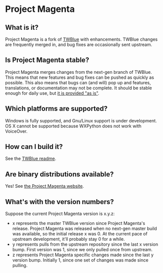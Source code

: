 # Project Magenta

## What is it?

Project Magenta is a fork of [TWBlue](http://twblue.es) with enhancements. TWBlue changes are frequently merged in, and bug fixes are occasionally sent upstream.

## Is Project Magenta stable?

Project Magenta merges changes from the next-gen branch of TWBlue. This means that new features and bug fixes can be pushed as quickly as possible. This also means that bugs can (and will) pop up and features, translations, or documentation may not be complete. It should be stable enough for daily use, but [it is provided "as is"](http://www.gnu.org/licenses/gpl-3.0.en.html).

## Which platforms are supported?

Windows is fully supported, and Gnu/Linux support is under development. OS X cannot be supported because WXPython does not work with VoiceOver.

## How can I build it?

See the [TWBlue readme](http://github.com/manuelcortez/twblue).

## Are binary distributions available?

Yes! See [the Project Magenta website](http://n6.io/magenta).
## What's with the version numbers?

Suppose the current Project Magenta version is x.y.z:

*   x represents the master TWBlue version since Project Magenta's release. Project Magenta was released when no next-gen master build was available, so the initial release x was 0\. At the current pace of upstream development, it'll probably stay 0 for a while.
*   y represents pulls from the upstream repository since the last x version bump. First version was 1, since we only pulled once from upstream.
*   z represents Project Magenta specific changes made since the last y version bump. Initially 1, since one set of changes was made since pulling.